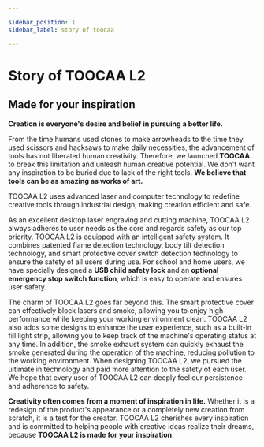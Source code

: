 ```yaml
---

sidebar_position: 1
sidebar_label: story of toocaa

---
```

# Story of TOOCAA L2
## Made for your inspiration
**Creation is everyone's desire and belief in pursuing a better life.**

From the time humans used stones to make arrowheads to the time they used scissors and hacksaws to make daily necessities, the advancement of tools has not liberated human creativity. Therefore, we launched **TOOCAA** to break this limitation and unleash human creative potential. We don't want any inspiration to be buried due to lack of the right tools.
**We believe that tools can be as amazing as works of art.**

TOOCAA L2 uses advanced laser and computer technology to redefine creative tools through industrial design, making creation efficient and safe.

As an excellent desktop laser engraving and cutting machine, TOOCAA L2 always adheres to user needs as the core and regards safety as our top priority. TOOCAA L2 is equipped with an intelligent safety system. It combines patented flame detection technology, body tilt detection technology, and smart protective cover switch detection technology to ensure the safety of all users during use. For school and home users, we have specially designed a **USB child safety lock** and an **optional emergency stop switch function**, which is easy to operate and ensures user safety.

The charm of TOOCAA L2 goes far beyond this. The smart protective cover can effectively block lasers and smoke, allowing you to enjoy high performance while keeping your working environment clean. TOOCAA L2 also adds some designs to enhance the user experience, such as a built-in fill light strip, allowing you to keep track of the machine's operating status at any time. In addition, the smoke exhaust system can quickly exhaust the smoke generated during the operation of the machine, reducing pollution to the working environment.
When designing TOOCAA L2, we pursued the ultimate in technology and paid more attention to the safety of each user. We hope that every user of TOOCAA L2 can deeply feel our persistence and adherence to safety.

**Creativity often comes from a moment of inspiration in life.**
Whether it is a redesign of the product's appearance or a completely new creation from scratch, it is a test for the creator. TOOCAA L2 cherishes every inspiration and is committed to helping people with creative ideas realize their dreams, because **TOOCAA L2 is made for your inspiration**.
